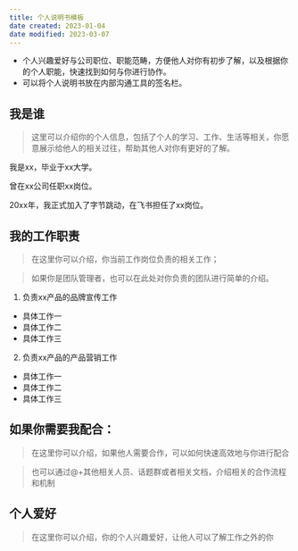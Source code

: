```yaml
---
title: 个人说明书模板
date created: 2023-01-04
date modified: 2023-03-07
---
```

- 个人兴趣爱好与公司职位、职能范畴，方便他人对你有初步了解，以及根据你的个人职能，快速找到如何与你进行协作。
- 可以将个人说明书放在内部沟通工具的签名栏。

## 我是谁

> 这里可以介绍你的个人信息，包括了个人的学习、工作、生活等相关，你愿意展示给他人的相关过往，帮助其他人对你有更好的了解。

我是xx，毕业于xx大学。

曾在xx公司任职xx岗位。

20xx年，我正式加入了字节跳动，在飞书担任了xx岗位。

## 我的工作职责

> 在这里你可以介绍，你当前工作岗位负责的相关工作；

> 如果你是团队管理者，也可以在此处对你负责的团队进行简单的介绍。

1. 负责xx产品的品牌宣传工作

- 具体工作一
- 具体工作二
- 具体工作三

2. 负责xx产品的产品营销工作

- 具体工作一
- 具体工作二
- 具体工作三

## 如果你需要我配合：

> 在这里你可以介绍，如果他人需要合作，可以如何快速高效地与你进行配合

> 也可以通过@+其他相关人员、话题群或者相关文档，介绍相关的合作流程和机制

## 个人爱好

> 在这里你可以介绍，你的个人兴趣爱好，让他人可以了解工作之外的你
